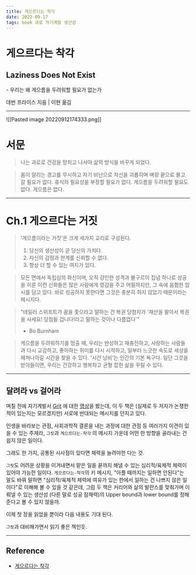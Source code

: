 ```yaml
---
title: 게으르다는 착각
date: 2022-09-17
tags: book 과로 자기계발 생산성
---
```


# 게으르다는 착각
## Laziness Does Not Exist

\- 우리는 왜 게으름을 두려워할 필요가 없는가

데번 프라이스 지음 \| 이현 옮김

---

![[Pasted image 20220912174333.png]]


# 서문

> 나는 과로로 건강을 망치고 나서야 삶의 방식을 바꾸게 되었다.

> 몸이 알리는 경고를 무시하고 자기 비난으로 자신을 괴롭히며 벼랑 끝으로 몰고 갈 필요가 없다. 휴식의 필요성을 부정할 필요가 없다. 게으름을 두려워할 필요도 없다. 게으름은 없다.

---

# Ch.1 게으르다는 거짓

> '게으름이라는 거짓'은 크게 세가지 교리로 구성된다.
> 1. 당신의 생산성이 곧 당신의 가치다. 
> 2. 자신의 감정과 한계를 신뢰할 수 없다.
> 3. 항상 더 할 수 있는 여지가 있다.

> 모든 면에서 독립심의 화신이며, 오직 강인한 성격과 불구르이 집념 하나로 성공을 이룬 이런 신화들은 많은 사람에게 영감을 주고 어필하지만, 그 속에 음험한 암시를 담고 있다. 바로 성공하지 못한다면 그것은 충분히 하지 않았기 때문이라는 메시지다.

> "테일러 스위프트가 꿈을 좇으라고 말하는 건 복권 당첨자가 '재산을 팔아서 복권을 사세요! 당첨될 겁니다!라고 말하는 것이나 다름없다'" 
> - Bo Burnham

> 게으름을 두려워하기를 멈출 때, 우리는 반성하고  재충전하고, 사랑하는 사람들과 다시 교감하고, 좋아하는 취미를 다시 시작하고, 일부러 느긋한 속도로 세상을 헤쳐나아갈 시간을 찾을 수 있다. '시간 낭비'는 인간의 기본 욕구다. 일단 그것을 받아들이면, 우리는 건강하고 행복하고 균형 잡힌 삶을 꾸릴 수 있다. 

---

## 달려라 vs 걸어라

며칠 전에 자기계발서 [Grit](https://ko.wikipedia.org/wiki/%EA%B7%B8%EB%A6%BF) 에 대한 [영상](https://youtu.be/zNlXa5ASv9M)을 봤는데, 
이 두 책은 (실제로 두 저자가 논쟁한 적이 있는지는 모르겠지만) 서로에 반대되는 메시지를 던지고 있다.

인생을 바라보는 관점, 사회과학적 결론을 내는 과정에 대한 관점 등 여러가지 이견이 있을 수 있는 주제라, `그릿`과  `게으르다는-착각` 의 메시지 가운데 어떤 한 방향을 골라내는 건 쉽지 않은 일이다.

그래도 한 가지, 공통된 시사점이 있다면 체력을 늘려야한 다는 것. 

`그릿`도 어려운 상황을 이겨내면서 맡은 일을 끝까지 해낼 수 있는 심리적/육체적 체력이 있어야 가능한 일이다. `게으르다는-착각`의 키 메시지, "아플 때까지는 일하면 안된다"는 말도 바꿔 말하면 "심리적/육체적 체력에 여유가 있는 한에서 일하는 건 나쁘지 않은 일이다"로 이해해 볼 수 있을 것 같은데, 그럼 두 책은 커리어와 삶의 발란스를 맞춰가며 이뤄낼 수 있는 생산성 (다른 말로 성공 잠재력)의 Upper bound과  lower bound를 정해준다고 볼 수 있지 않을까.

이제 첫 장을 읽었을 뿐이라 다음 내용도 기대 된다.

`그릿`과 대비해가면서 읽기 좋은 책인듯.

---
## Reference

- [게으르다는 착각](http://www.yes24.com/Product/Goods/108721410)
